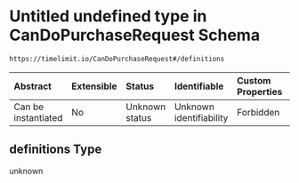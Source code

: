 # Untitled undefined type in CanDoPurchaseRequest Schema

```txt
https://timelimit.io/CanDoPurchaseRequest#/definitions
```

| Abstract            | Extensible | Status         | Identifiable            | Custom Properties | Additional Properties | Access Restrictions | Defined In                                                                                    |
| :------------------ | :--------- | :------------- | :---------------------- | :---------------- | :-------------------- | :------------------ | :-------------------------------------------------------------------------------------------- |
| Can be instantiated | No         | Unknown status | Unknown identifiability | Forbidden         | Allowed               | none                | [CanDoPurchaseRequest.schema.json\*](CanDoPurchaseRequest.schema.json "open original schema") |

## definitions Type

unknown
